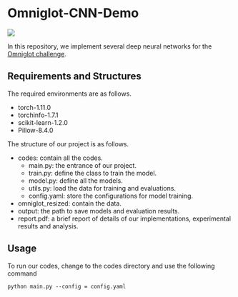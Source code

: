 # Omniglot-CNN-Demo
 
![](https://visitor-badge.glitch.me/badge?page_id=Doslim.Omniglot-CNN-Demo)

In this repository, we implement several deep neural networks for the [Omniglot challenge](https://github.com/brendenlake/omniglot). 

## Requirements and Structures

The required environments are as follows.

- torch-1.11.0
- torchinfo-1.7.1
- scikit-learn-1.2.0
- Pillow-8.4.0

The structure of our project is as follows.
- codes: contain all the codes.
  - main.py: the entrance of our project.
  - train.py: define the class to train the model.
  - model.py: define all the models.
  - utils.py: load the data for training and evaluations.
  - config.yaml: store the configurations for model training.
- omniglot_resized: contain the data.
- output: the path to save models and evaluation results.
- report.pdf: a brief report of details of our implementations, experimental results and analysis.

## Usage
To run our codes, change to the codes directory and use the following command
```
python main.py --config = config.yaml
```

